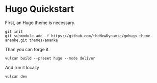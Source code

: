 # Hugo Quickstart

First, an Hugo theme is necessary.
```
git init
git submodule add -f https://github.com/theNewDynamic/gohugo-theme-ananke.git themes/ananke
```

Than you can forge it.
```
vulcan build --preset hugo --mode deliver
```

And run it locally
```
vulcan dev
```